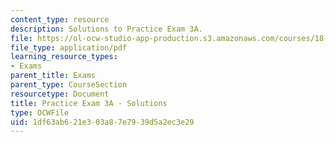 ```yaml
---
content_type: resource
description: Solutions to Practice Exam 3A.
file: https://ol-ocw-studio-app-production.s3.amazonaws.com/courses/18-02-multivariable-calculus-fall-2007/1df63ab621e303a87e7939d5a2ec3e29_prac3asol.pdf
file_type: application/pdf
learning_resource_types:
- Exams
parent_title: Exams
parent_type: CourseSection
resourcetype: Document
title: Practice Exam 3A - Solutions
type: OCWFile
uid: 1df63ab6-21e3-03a8-7e79-39d5a2ec3e29
---
```

